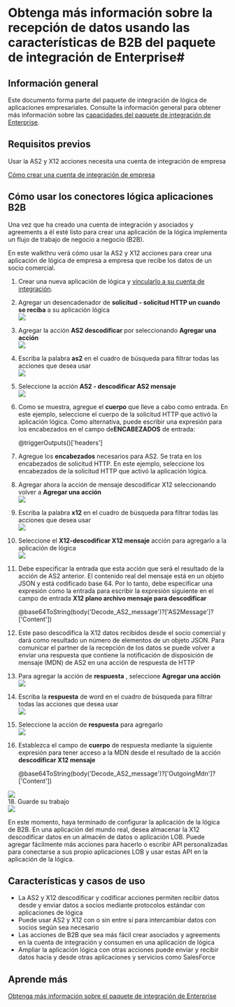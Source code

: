 <properties 
    pageTitle="Creación de soluciones B2B con paquete de integración de empresa | Servicio de aplicaciones de Microsoft Azure | Microsoft Azure" 
    description="Obtenga más información sobre la recepción de datos usando las características de B2B del paquete de integración de Enterprise" 
    services="logic-apps" 
    documentationCenter=".net,nodejs,java"
    authors="msftman" 
    manager="erikre" 
    editor="cgronlun"/>

<tags 
    ms.service="logic-apps" 
    ms.workload="integration" 
    ms.tgt_pltfrm="na" 
    ms.devlang="na" 
    ms.topic="article" 
    ms.date="07/08/2016" 
    ms.author="deonhe"/>

# <a name="learn-about-receiving-data-using-the-b2b-features-of-the-enterprise-integration-pack"></a>Obtenga más información sobre la recepción de datos usando las características de B2B del paquete de integración de Enterprise#

## <a name="overview"></a>Información general ##

Este documento forma parte del paquete de integración de lógica de aplicaciones empresariales. Consulte la información general para obtener más información sobre las [capacidades del paquete de integración de Enterprise](./app-service-logic-enterprise-integration-overview.md).

## <a name="prerequisites"></a>Requisitos previos ##

Usar la AS2 y X12 acciones necesita una cuenta de integración de empresa

[Cómo crear una cuenta de integración de empresa](./app-service-logic-enterprise-integration-accounts.md)

## <a name="how-to-use-the-logic-apps-b2b-connectors"></a>Cómo usar los conectores lógica aplicaciones B2B ##

Una vez que ha creado una cuenta de integración y asociados y agreements a él esté listo para crear una aplicación de la lógica implementa un flujo de trabajo de negocio a negocio (B2B).

En este walkthru verá cómo usar la AS2 y X12 acciones para crear una aplicación de lógica de empresa a empresa que recibe los datos de un socio comercial.

1. Crear una nueva aplicación de lógica y [vincularlo a su cuenta de integración](./app-service-logic-enterprise-integration-accounts.md).  
2. Agregar un desencadenador de **solicitud - solicitud HTTP un cuando se reciba** a su aplicación lógica  
![](./media/app-service-logic-enterprise-integration-b2b/flatfile-1.png)  
3. Agregar la acción **AS2 descodificar** por seleccionando **Agregar una acción**  
![](./media/app-service-logic-enterprise-integration-b2b/transform-2.png)  
4. Escriba la palabra **as2** en el cuadro de búsqueda para filtrar todas las acciones que desea usar  
![](./media/app-service-logic-enterprise-integration-b2b/b2b-5.png)  
6. Seleccione la acción **AS2 - descodificar AS2 mensaje**  
![](./media/app-service-logic-enterprise-integration-b2b/b2b-6.png)  
7. Como se muestra, agregue el **cuerpo** que lleve a cabo como entrada. En este ejemplo, seleccione el cuerpo de la solicitud HTTP que activó la aplicación lógica. Como alternativa, puede escribir una expresión para los encabezados en el campo de**ENCABEZADOS** de entrada:

    @triggerOutputs()['headers']

8. Agregue los **encabezados** necesarios para AS2. Se trata en los encabezados de solicitud HTTP. En este ejemplo, seleccione los encabezados de la solicitud HTTP que activó la aplicación lógica.
9. Agregar ahora la acción de mensaje descodificar X12 seleccionando volver a **Agregar una acción**  
![](./media/app-service-logic-enterprise-integration-b2b/b2b-9.png)   
10. Escriba la palabra **x12** en el cuadro de búsqueda para filtrar todas las acciones que desea usar  
![](./media/app-service-logic-enterprise-integration-b2b/b2b-10.png)  
11. Seleccione el **X12-descodificar X12 mensaje** acción para agregarlo a la aplicación de lógica  
![](./media/app-service-logic-enterprise-integration-b2b/b2b-as2message.png)  
12. Debe especificar la entrada que esta acción que será el resultado de la acción de AS2 anterior. El contenido real del mensaje está en un objeto JSON y está codificado base 64. Por lo tanto, debe especificar una expresión como la entrada para escribir la expresión siguiente en el campo de entrada **X12 plano archivo mensaje para descodificar**  

    @base64ToString(body('Decode_AS2_message')?['AS2Message']?['Content'])  

13. Este paso descodifica la X12 datos recibidos desde el socio comercial y dará como resultado un número de elementos de un objeto JSON. Para comunicar el partner de la recepción de los datos se puede volver a enviar una respuesta que contiene la notificación de disposición de mensaje (MDN) de AS2 en una acción de respuesta de HTTP  
14. Para agregar la acción de **respuesta** , seleccione **Agregar una acción**   
![](./media/app-service-logic-enterprise-integration-b2b/b2b-14.png)  
15. Escriba la **respuesta** de word en el cuadro de búsqueda para filtrar todas las acciones que desea usar  
![](./media/app-service-logic-enterprise-integration-b2b/b2b-15.png)  
16. Seleccione la acción de **respuesta** para agregarlo  
![](./media/app-service-logic-enterprise-integration-b2b/b2b-16.png)  
17. Establezca el campo de **cuerpo** de respuesta mediante la siguiente expresión para tener acceso a la MDN desde el resultado de la acción **descodificar X12 mensaje**  

    @base64ToString(body('Decode_AS2_message')?['OutgoingMdn']?['Content'])  

![](./media/app-service-logic-enterprise-integration-b2b/b2b-17.png)  
18. Guarde su trabajo  
![](./media/app-service-logic-enterprise-integration-b2b/transform-5.png)  

En este momento, haya terminado de configurar la aplicación de la lógica de B2B. En una aplicación del mundo real, desea almacenar la X12 descodificar datos en un almacén de datos o aplicación LOB. Puede agregar fácilmente más acciones para hacerlo o escribir API personalizadas para conectarse a sus propio aplicaciones LOB y usar estas API en la aplicación de la lógica.

## <a name="features-and-use-cases"></a>Características y casos de uso ##

- La AS2 y X12 descodificar y codificar acciones permiten recibir datos desde y enviar datos a socios mediante protocolos estándar con aplicaciones de lógica  
- Puede usar AS2 y X12 con o sin entre sí para intercambiar datos con socios según sea necesario
- Las acciones de B2B que sea más fácil crear asociados y agreements en la cuenta de integración y consumen en una aplicación de lógica  
- Ampliar la aplicación lógica con otras acciones puede enviar y recibir datos hacia y desde otras aplicaciones y servicios como SalesForce  

## <a name="learn-more"></a>Aprende más ##

[Obtenga más información sobre el paquete de integración de Enterprise](./app-service-logic-enterprise-integration-overview.md)  